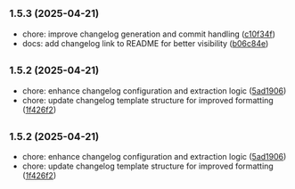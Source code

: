 ## <small>1.5.3 (2025-04-21)</small>

- chore: improve changelog generation and commit handling ([c10f34f](https://github.com/panteLx/easynews-plus-plus/commit/c10f34f))
- docs: add changelog link to README for better visibility ([b06c84e](https://github.com/panteLx/easynews-plus-plus/commit/b06c84e))

## <small>1.5.2 (2025-04-21)</small>

- chore: enhance changelog configuration and extraction logic ([5ad1906](https://github.com/panteLx/easynews-plus-plus/commit/5ad1906))
- chore: update changelog template structure for improved formatting ([1f426f2](https://github.com/panteLx/easynews-plus-plus/commit/1f426f2))

## <small>1.5.2 (2025-04-21)</small>

- chore: enhance changelog configuration and extraction logic ([5ad1906](https://github.com/panteLx/easynews-plus-plus/commit/5ad1906))
- chore: update changelog template structure for improved formatting ([1f426f2](https://github.com/panteLx/easynews-plus-plus/commit/1f426f2))
